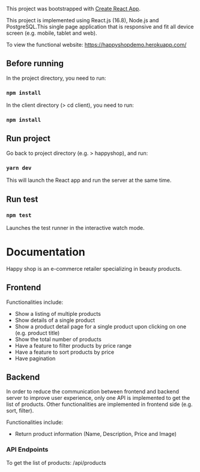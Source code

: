 This project was bootstrapped with [Create React App](https://github.com/facebook/create-react-app).

This project is implemented using React.js (16.8), Node.js and PostgreSQL.This single page application that is responsive and fit all device screen (e.g. mobile, tablet and web).

To view the functional website: https://happyshopdemo.herokuapp.com/

## Before running

In the project directory, you need to run:

### `npm install`

In the client directory (> cd client), you need to run:

### `npm install`

## Run project

Go back to project directory (e.g. > happyshop), and run:

### `yarn dev`

This will launch the React app and run the server at the same time.


## Run test

### `npm test`

Launches the test runner in the interactive watch mode.

# Documentation

Happy shop is an e-commerce retailer specializing in beauty products.

## Frontend

Functionalities include:
- Show a listing of multiple products
- Show details of a single product
- Show a product detail page for a single product upon clicking on one (e.g. product title)
- Show the total number of products
- Have a feature to filter products by price range 
- Have a feature to sort products by price
- Have pagination

## Backend

In order to reduce the communication between frontend and backend server to improve user experience, only one API is implemented to get the list of products. Other functionalities are implemented in frontend side (e.g. sort, filter).

Functionalities include:
- Return product information (Name, Description, Price and Image)


### API Endpoints

To get the list of products: /api/products

